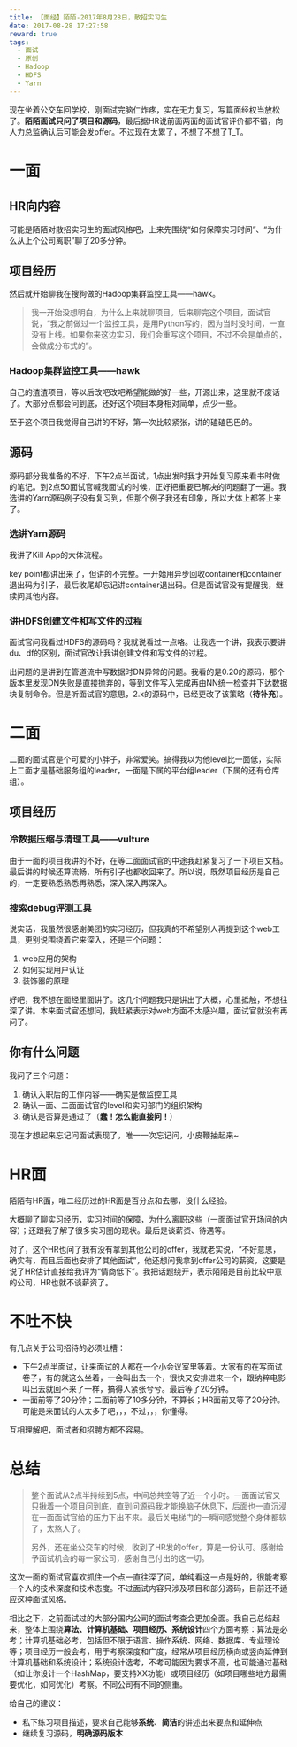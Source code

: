 ```yaml
---
title: 【面经】陌陌-2017年8月28日，散招实习生
date: 2017-08-28 17:27:58
reward: true
tags:
  - 面试
  - 原创
  - Hadoop
  - HDFS
  - Yarn
---
```


现在坐着公交车回学校，刚面试完脑仁炸疼，实在无力复习，写篇面经权当放松了。**陌陌面试只问了项目和源码**，最后据HR说前面两面的面试官评价都不错，向人力总监确认后可能会发offer。不过现在太累了，不想了不想了T_T。

<!--more-->

# 一面

## HR向内容

可能是陌陌对散招实习生的面试风格吧，上来先围绕“如何保障实习时间”、“为什么从上个公司离职”聊了20多分钟。

## 项目经历

然后就开始聊我在搜狗做的Hadoop集群监控工具——hawk。

>我一开始没想明白，为什么上来就聊项目。后来聊完这个项目，面试官说，“我之前做过一个监控工具，是用Python写的，因为当时没时间，一直没有上线。如果你来这边实习，我们会重写这个项目，不过不会是单点的，会做成分布式的”。

### Hadoop集群监控工具——hawk

自己的渣渣项目，等以后改吧改吧希望能做的好一些，开源出来，这里就不废话了。大部分点都会问到底，还好这个项目本身相对简单，点少一些。

至于这个项目我觉得自己讲的不好，第一次比较紧张，讲的磕磕巴巴的。

## 源码

源码部分我准备的不好，下午2点半面试，1点出发时我才开始复习原来看书时做的笔记。到2点50面试官喊我面试的时候，正好把重要已解决的问题翻了一遍。我选讲的Yarn源码例子没有复习到，但那个例子我还有印象，所以大体上都答上来了。

### 选讲Yarn源码

我讲了Kill App的大体流程。

key point都讲出来了，但讲的不完整。一开始用异步回收container和container退出码为引子，最后收尾却忘记讲container退出码。但是面试官没有提醒我，继续问其他内容。

### 讲HDFS创建文件和写文件的过程

面试官问我看过HDFS的源码吗？我就说看过一点咯。让我选一个讲，我表示要讲du、df的区别，面试官改让我讲创建文件和写文件的过程。

出问题的是讲到在管道流中写数据时DN异常的问题。我看的是0.20的源码，那个版本里发现DN失败是直接抛弃的，等到文件写入完成再由NN统一检查并下达数据块复制命令。但是听面试官的意思，2.x的源码中，已经更改了该策略（**待补充**）。

# 二面

二面的面试官是个可爱的小胖子，非常爱笑。搞得我以为他level比一面低，实际上二面才是基础服务组的leader，一面是下属的平台组leader（下属的还有仓库组）。

## 项目经历

### 冷数据压缩与清理工具——vulture

由于一面的项目我讲的不好，在等二面面试官的中途我赶紧复习了一下项目文档。最后讲的时候还算流畅，所有引子也都收回来了。所以说，既然项目经历是自己的，一定要熟悉熟悉再熟悉，深入深入再深入。

### 搜索debug评测工具

说实话，我虽然很感谢美团的实习经历，但我真的不希望别人再提到这个web工具，更别说围绕着它来深入，还是三个问题：

1. web应用的架构
2. 如何实现用户认证
3. 装饰器的原理

好吧，我不想在面经里面讲了。这几个问题我只是讲出了大概，心里抵触，不想往深了讲。本来面试官还想问，我赶紧表示对web方面不太感兴趣，面试官就没有再问了。

## 你有什么问题

我问了三个问题：

1. 确认入职后的工作内容——确实是做监控工具
2. 确认一面、二面面试官的level和实习部门的组织架构
3. 确认是否算是通过了（**蠢！怎么能直接问！**）

现在才想起来忘记问面试表现了，唯一一次忘记问，小皮鞭抽起来~

# HR面

陌陌有HR面，唯二经历过的HR面是百分点和去哪，没什么经验。

大概聊了聊实习经历，实习时间的保障，为什么离职这些（一面面试官开场问的内容）；还跟我了解了很多实习圈的现状。最后是谈薪资、待遇等。

对了，这个HR也问了我有没有拿到其他公司的offer，我就老实说，“不好意思，确实有，而且后面也安排了其他面试”，他还想问我拿到offer公司的薪资，这要是说了HR估计直接给我评为“情商低下”。我把话题绕开，表示陌陌是目前比较中意的公司，HR也就不谈薪资了。

# 不吐不快

有几点关于公司招待的必须吐槽：

* 下午2点半面试，让来面试的人都在一个小会议室里等着。大家有的在写面试卷子，有的就这么坐着，一会叫出去一个，很快又安排进来一个，跟纳粹电影叫出去就回不来了一样，搞得人紧张兮兮。最后等了20分钟。
* 一面前等了20分钟；二面前等了10多分钟，不算长；HR面前又等了20分钟。可能是来面试的人太多了吧，，，不过，，，你懂得。

互相理解吧，面试者和招聘方都不容易。

# 总结

>整个面试从2点半持续到5点，中间总共空等了近一个小时。一面面试官又只揪着一个项目问到底，直到问源码我才能换脑子休息下，后面也一直沉浸在一面面试官给的压力下出不来。最后关电梯门的一瞬间感觉整个身体都软了，太熬人了。
>
>另外，还在坐公交车的时候，收到了HR发的offer，算是一份认可。感谢给予面试机会的每一家公司，感谢自己付出的这一切。

这次一面的面试官喜欢抓住一个点一直往深了问，单纯看这一点是好的，很能考察一个人的技术深度和技术态度。不过面试内容只涉及项目和部分源码，目前还不适应这种面试风格。

相比之下，之前面试过的大部分国内公司的面试考查会更加全面。我自己总结起来，整体上围绕**算法、计算机基础、项目经历、系统设计**四个方面考察：算法是必考；计算机基础必考，包括但不限于语言、操作系统、网络、数据库、专业理论等；项目经历一般会考，用于考察深度和广度，经常从项目经历横向或竖向延伸到计算机基础和系统设计；系统设计选考，不考可能因为要求不高，也可能通过基础（如让你设计一个HashMap，要支持XX功能）或项目经历（如项目哪些地方最需要优化，如何优化）考察。不同公司有不同的侧重。

给自己的建议：

* 私下练习项目描述，要求自己能够**系统**、**简洁**的讲述出来要点和延伸点
* 继续复习源码，**明确源码版本**
